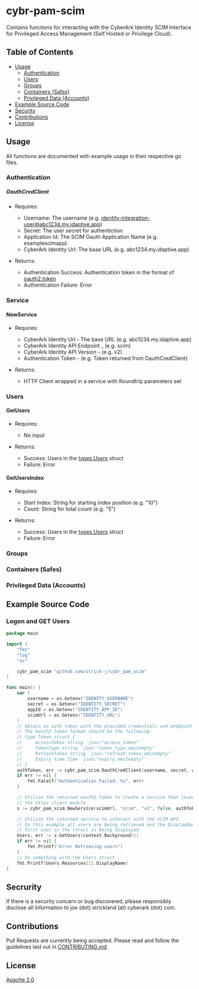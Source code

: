 # cybr-pam-scim <!-- omit in toc -->

Contains functions for interacting with the CyberArk Identity SCIM Interface for Privileged Access Management (Self Hosted or Privilege Cloud).

## Table of Contents <!-- omit in toc -->

- [Usage](#usage)
    - [Authentication](#authentication)
	- [Users](#users)
	- [Groups](#groups)
	- [Containers (Safes)](#containers-safes)
	- [Privileged Data (Accounts)](#privileged-data-accounts)
- [Example Source Code](#example-source-code)
- [Security](#security)
- [Contributions](#contributions)
- [License](#license)

## Usage

All functions are documented with example usage in their respective go files. 

### Authentication

##### OauthCredClient
* Requires:
	* Username: The username (e.g. identity-integration-user@abc1234.my.idaptive.app)
	* Secret: The user secret for authentiction
	* Application Id: The SCIM Oauth Application Name (e.g. examplescimapp)
	* CyberArk Identity Url: The base URL (e.g. abc1234.my.idaptive.app)

* Returns:
	* Authentication Success: Authentication token in the format of [oauth2.token](https://pkg.go.dev/golang.org/x/oauth2#Token)
	* Authentication Failure: Error

### Service

#### NewService
* Requires:
	* CyberArk Identity Url - The base URL (e.g. abc1234.my.idaptive.app)
	* CyberArk Identity API Endpoint _ (e.g. scim)
	* CyberArk Identity API Version - (e.g. v2)
	* Authentication Token - (e.g. Token returned from OauthCredClient)

* Returns:
	* HTTP Client wrapped in a service with Roundtrip parameters set

### Users

#### GetUsers
* Requires:
	* No input

* Returns:
	* Success: Users in the [types.Users](pkg\cybr_pam_scim\types\users.go) struct
	* Failure: Error

#### GetUsersIndex
* Requires:
	* Start Index: String for starting index position (e.g. "10")
	* Count: String for total count (e.g. "5")

* Returns:
	* Success: Users in the [types.Users](pkg\cybr_pam_scim\types\users.go) struct
	* Failure: Error

### Groups

### Containers (Safes)

### Privileged Data (Accounts)


## Example Source Code

### Logon and GET Users

```go
package main

import (
	"fmt"
	"log"
	"os"

	cybr_pam_scim "github.com/strick-j/cybr_pam_scim"
)

func main() {
    var (
        username = os.Getenv("IDENITY_USERNAME")
        secret = os.Getenv("IDENTITY_SECRET")
        appId = os.Getenv("IDENTITY_APP_ID")
        scimUrl = os.Getenv("IDENTITY_URL")
    )
	// Obtain an auth token with the provided credentials and endpoint parameters
	// The Oauth2 Token format should be the following:
	// type Token struct {
	//     AccessToken string `json:"access_token"`
	//     TokenType string `json:"token_type,omitempty"`
	//     RefreshToken string `json:"refresh_token,omitempty"`
	//     Expiry time.Time `json:"expiry,omitempty"`
	// }
	authToken, err := cybr_pam_scim.OauthCredClient(username, secret, appId, scimUrl)
	if err != nil {
		fmt.Fatalf("Authentication Failed. %s", err)
	}

	// Utilize the returned oauth2.Token to create a service that leverages the
	// the https client module
	s := cybr_pam_scim.NewService(scimUrl, "scim", "v2", false, authToken)

	// Utilize the returned service to interact with the SCIM API
	// In this example all users are being retrieved and the DisplayName of the
	// first user in the struct is being displayed
	Users, err := s.GetUsers(context.Background())
	if err != nil {
		fmt.Printf("Error Retrieving users")
	}
	// Do something with the Users struct
	fmt.Printf(Users.Resources[1].DisplayName)
}
```

## Secrurity
If there is a security concern or bug discovered, please responsibly disclose all information to joe (dot) strickland (at) cyberark (dot) com.

## Contributions

Pull Requests are currently being accepted.  Please read and follow the guidelines laid out in [CONTRIBUTING.md](CONTRIBUTING.md).

## License

[Apache 2.0](LICENSE)